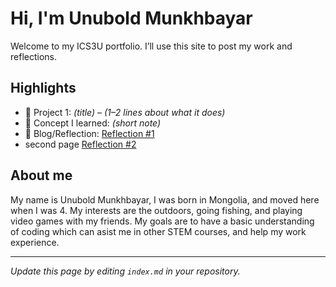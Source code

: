 # Hi, I'm Unubold Munkhbayar
Welcome to my ICS3U portfolio. I’ll use this site to post my work and reflections.

## Highlights
- 🔧 Project 1: *(title)* – *(1–2 lines about what it does)*
- 🧠 Concept I learned: *(short note)*
- 📝 Blog/Reflection: [Reflection #1](./posts/first_reflection.md)
- second page [Reflection #2](./posts/second.md)

## About me
My name is Unubold Munkhbayar, I was born in Mongolia, and moved here when I was 4. My interests are the outdoors, going fishing, and playing video games with my friends. My goals are to have a basic understanding of coding which can asist me in other STEM courses, and help my work experience. 

---
*Update this page by editing `index.md` in your repository.*
